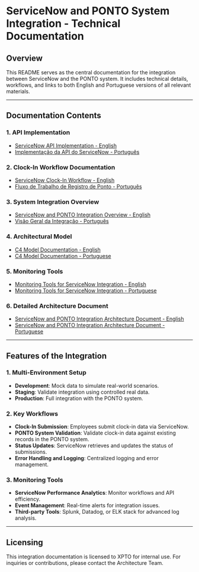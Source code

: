 
# ServiceNow and PONTO System Integration - Technical Documentation

## Overview
This README serves as the central documentation for the integration between ServiceNow and the PONTO system. It includes technical details, workflows, and links to both English and Portuguese versions of all relevant materials.

---

## Documentation Contents

### 1. API Implementation
- [ServiceNow API Implementation - English](en/servicenow_api_workflow-en.md)
- [Implementação da API do ServiceNow - Português](en/servicenow_ponto_api_implementation-pt.md)

### 2. Clock-In Workflow Documentation
- [ServiceNow Clock-In Workflow - English](en/servicenow_clockin_api_workflow-pt.md)
- [Fluxo de Trabalho de Registro de Ponto - Português](pt/servicenow_clockin_api_workflow-pt.md)

### 3. System Integration Overview
- [ServiceNow and PONTO Integration Overview - English](en/ServiceNow_PONTO_Integration_README-en.md)
- [Visão Geral da Integração - Português](pt/ServiceNow_PONTO_Integration_README-pt.md)

### 4. Architectural Model
- [C4 Model Documentation - English](en/c4_model_documentation-en.md)
- [C4 Model Documentation - Portuguese](pt/c4_model_documentacao-pt.md)

### 5. Monitoring Tools
- [Monitoring Tools for ServiceNow Integration - English](en/servicenow_monitoring_tools-en.md)
- [Monitoring Tools for ServiceNow Integration - Portuguese](pt/servicenow_monitoring_tools-pt.md)

### 6. Detailed Architecture Document
- [ServiceNow and PONTO Integration Architecture Document - English](en/architecture_document_servicenow_ponto-en.md)
- [ServiceNow and PONTO Integration Architecture Document - Portuguese](pt/architecture_document_servicenow_ponto-pt.md)

---

## Features of the Integration

### 1. Multi-Environment Setup
- **Development**: Mock data to simulate real-world scenarios.
- **Staging**: Validate integration using controlled real data.
- **Production**: Full integration with the PONTO system.

### 2. Key Workflows
- **Clock-In Submission**: Employees submit clock-in data via ServiceNow.
- **PONTO System Validation**: Validate clock-in data against existing records in the PONTO system.
- **Status Updates**: ServiceNow retrieves and updates the status of submissions.
- **Error Handling and Logging**: Centralized logging and error management.

### 3. Monitoring Tools
- **ServiceNow Performance Analytics**: Monitor workflows and API efficiency.
- **Event Management**: Real-time alerts for integration issues.
- **Third-party Tools**: Splunk, Datadog, or ELK stack for advanced log analysis.

---

## Licensing
This integration documentation is licensed to XPTO for internal use. For inquiries or contributions, please contact the Architecture Team.
